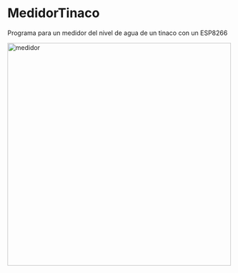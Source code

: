 # MedidorTinaco
Programa para un medidor del nivel de agua de un tinaco con un ESP8266 

<img width="500" alt="medidor" src="https://user-images.githubusercontent.com/109093534/198198761-914a354d-58ee-4a36-b4ba-3b5f89fac2f3.png">
